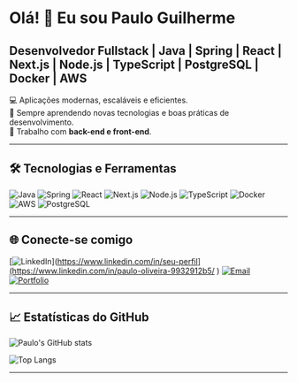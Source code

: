 # Olá! 👋 Eu sou Paulo Guilherme
## Desenvolvedor Fullstack | Java | Spring | React | Next.js | Node.js | TypeScript | PostgreSQL | Docker | AWS

💻 Aplicações modernas, escaláveis e eficientes.  
🌱 Sempre aprendendo novas tecnologias e boas práticas de desenvolvimento.  
🚀 Trabalho com **back-end e front-end**.

---

## 🛠 Tecnologias e Ferramentas

![Java](https://img.shields.io/badge/Java-ED8B00?style=for-the-badge&logo=java&logoColor=white)
![Spring](https://img.shields.io/badge/Spring-6DB33F?style=for-the-badge&logo=spring&logoColor=white)
![React](https://img.shields.io/badge/React-61DAFB?style=for-the-badge&logo=react&logoColor=white)
![Next.js](https://img.shields.io/badge/Next.js-000000?style=for-the-badge&logo=next.js&logoColor=white)
![Node.js](https://img.shields.io/badge/Node.js-339933?style=for-the-badge&logo=node.js&logoColor=white)
![TypeScript](https://img.shields.io/badge/TypeScript-3178C6?style=for-the-badge&logo=typescript&logoColor=white)
![Docker](https://img.shields.io/badge/Docker-2496ED?style=for-the-badge&logo=docker&logoColor=white)
![AWS](https://img.shields.io/badge/AWS-232F3E?style=for-the-badge&logo=amazon-aws&logoColor=white)
![PostgreSQL](https://img.shields.io/badge/PostgreSQL-4169E1?style=for-the-badge&logo=postgresql&logoColor=white)

---

## 🌐 Conecte-se comigo

[![LinkedIn](https://img.shields.io/badge/-LinkedIn-0A66C2?style=for-the-badge&logo=linkedin&logoColor=white)](https://www.linkedin.com/in/seu-perfil](https://www.linkedin.com/in/paulo-oliveira-9932912b5/ )
[![Email](https://img.shields.io/badge/-Email-D14836?style=for-the-badge&logo=gmail&logoColor=white)](mailto:paulovops@outlook.com)
[![Portfolio](https://img.shields.io/badge/Portfolio-000000?style=for-the-badge&logo=google-chrome&logoColor=white)]((https://digitaltricks.com.br))

---

## 📈 Estatísticas do GitHub

![Paulo's GitHub stats](https://github-readme-stats.vercel.app/api?username=SeuUsuario&show_icons=true&theme=radical)

![Top Langs](https://github-readme-stats.vercel.app/api/top-langs/?username=SeuUsuario&layout=compact&theme=radical)

---
